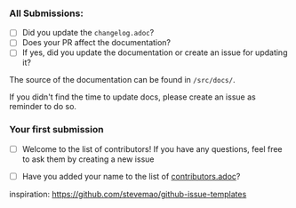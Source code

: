 ### All Submissions:

* [ ] Did you update the `changelog.adoc`?
* [ ] Does your PR affect the documentation?
* [ ] If yes, did you update the documentation or create an issue for updating it?

The source of the documentation can be found in `/src/docs/`.

If you didn't find the time to update docs, please create an issue as reminder to do so.

<!-- You can erase any parts of this template not applicable to your Pull Request. -->

### Your first submission

* [ ] Welcome to the list of contributors! If you have any questions, feel free to ask them by creating a new issue
* [ ] Have you added your name to the list of [contributors.adoc](https://github.com/docToolchain/docToolchain/blob/master/src/docs/manual/05_contributors.adoc)?


inspiration: https://github.com/stevemao/github-issue-templates

